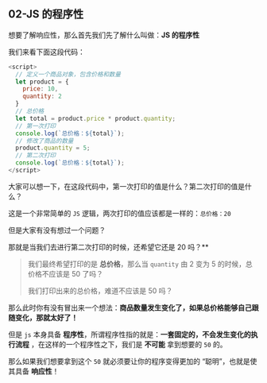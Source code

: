 ## 02-JS 的程序性

想要了解响应性，那么首先我们先了解什么叫做：**JS 的程序性**

我们来看下面这段代码：

```js
<script>
  // 定义一个商品对象，包含价格和数量
  let product = {
    price: 10,
    quantity: 2
  }
  // 总价格
  let total = product.price * product.quantity;
  // 第一次打印
  console.log(`总价格：${total}`);
  // 修改了商品的数量
  product.quantity = 5;
  // 第二次打印
  console.log(`总价格：${total}`);
</script>
```

大家可以想一下，在这段代码中，第一次打印的值是什么？第二次打印的值是什么？

这是一个非常简单的 `JS` 逻辑，两次打印的值应该都是一样的：`总价格：20`

但是大家有没有想过一个问题？

那就是当我们去进行第二次打印的时候，还希望它还是 20 吗？\*\*

> 我们最终希望打印的是 **总价格**，那么当 `quantity` 由 2 变为 5 的时候，总价格不应该是 50 了吗？
>
> 我们打印出来的总价格，难道不应该是 50 吗？

那么此时你有没有冒出来一个想法：**商品数量发生变化了，如果总价格能够自己跟随变化，那就太好了！**

但是 `js` 本身具备 **程序性**，所谓程序性指的就是：**一套固定的，不会发生变化的执行流程** ，在这样的一个程序性之下，我们是 **不可能** 拿到想要的 `50` 的。

那么如果我们想要拿到这个 `50` 就必须要让你的程序变得更加的 “聪明”，也就是使其具备 **响应性**！
